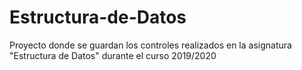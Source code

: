# Estructura-de-Datos
Proyecto donde se guardan los controles realizados en la asignatura "Estructura de Datos" durante el curso 2019/2020
